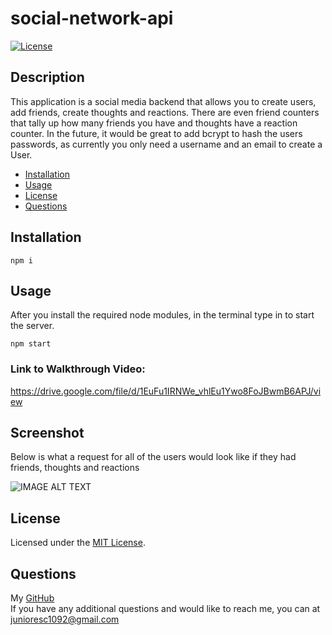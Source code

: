 # social-network-api

[![License](https://img.shields.io/badge/Licensed%20by-MIT%20License-blue)](LICENSE.txt)

## Description

This application is a social media backend that allows you to create users, add friends, create thoughts and reactions. There are even friend counters that tally up how many friends you have and thoughts have a reaction counter. In the future, it would be great to add bcrypt to hash the users passwords, as currently you only need a username and an email to create a User. 

* [Installation](#installation)
* [Usage](#usage)
* [License](#license)
* [Questions](#questions)
    
## Installation

    npm i

## Usage
    
After you install the required node modules, in the terminal type in to start the server.
    
    npm start
   
### Link to Walkthrough Video:

https://drive.google.com/file/d/1EuFu1IRNWe_vhlEu1Ywo8FoJBwmB6APJ/view

## Screenshot

Below is what a request for all of the users would look like if they had friends, thoughts and reactions

![IMAGE ALT TEXT](https://cdn.discordapp.com/attachments/733057631802884231/762429905882447942/unknown.png)

## License

Licensed under the [MIT License](LICENSE.txt).

## Questions

My [GitHub](https://github.com/junioresc/)  
If you have any additional questions and would like to reach me, you can at junioresc1092@gmail.com
